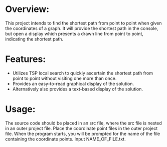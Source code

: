 
# Overview:

This project intends to find the shortest path from point to point when given the coordinates of a graph. It will provide the shortest path in the console, but open a display which presents a drawn line from point to point, indicating the shortest path.

# Features:

- Utilizes TSP local search to quickly ascertain the shortest path from point to point without visiting one more than once.
- Provides an easy-to-read graphical display of the solution.
- Alternatively also provides a text-based display of the solution.
  
# Usage:

The source code should be placed in an src file, where the src file is nested in an outer project file. Place the coordinate point files in the outer project file.
When the program starts, you will be prompted for the name of the file containing the coordinate points. Input NAME_OF_FILE.txt.
